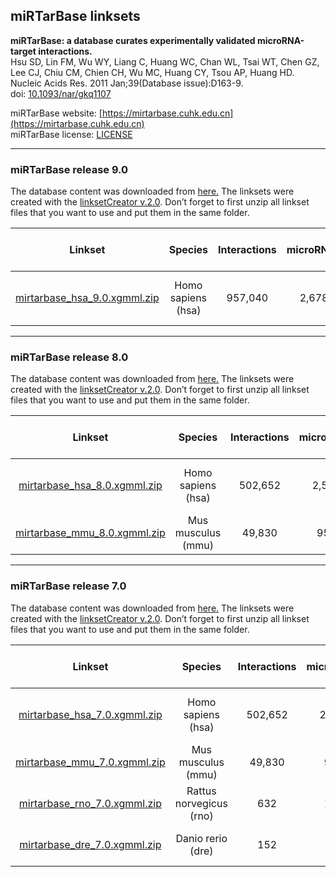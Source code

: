 ## miRTarBase linksets

**miRTarBase: a database curates experimentally validated microRNA-target interactions.<br/>**
Hsu SD, Lin FM, Wu WY, Liang C, Huang WC, Chan WL, Tsai WT, Chen GZ, Lee CJ, Chiu CM, Chien CH, Wu MC, Huang CY, Tsou AP, Huang HD.<br/>
Nucleic Acids Res. 2011 Jan;39(Database issue):D163-9.<br/>
doi: [10.1093/nar/gkq1107](http://dx.doi.org/10.1093/nar/gkq1107)

miRTarBase website: [https://mirtarbase.cuhk.edu.cn](https://mirtarbase.cuhk.edu.cn)<br/>
miRTarBase license: [LICENSE](https://mirtarbase.cuhk.edu.cn/~miRTarBase/miRTarBase_2022/cache/download/LICENSE)


---

### miRTarBase release 9.0

The database content was downloaded from [here.](http://mirtarbase.cuhk.edu.cn/php/download.php?ver=9.0&opt=show)
The linksets were created with the [linksetCreator v.2.0](https://github.com/CyTargetLinker/linksetCreator). Don’t forget to first unzip all linkset files that you want to use and put them in the same folder.

| **Linkset** | **Species** | **Interactions** | **microRNAs** | **Target genes** | **Supported gene identifiers** |
| :---: | :---: | :---: | :---: | :---: | :---: |
| [mirtarbase_hsa_9.0.xgmml.zip](https://zenodo.org/records/13789211/files/mirtarbase_hsa_9.0.xgmml?download=1) | Homo sapiens (hsa) | 957,040 | 2,678 | 15,364 | NCBI Gene, Ensembl, HGNC | 

---

### miRTarBase release 8.0

The database content was downloaded from [here.](http://mirtarbase.cuhk.edu.cn/php/download.php?ver=8.0&opt=show)
The linksets were created with the [linksetCreator v.2.0](https://github.com/CyTargetLinker/linksetCreator). Don’t forget to first unzip all linkset files that you want to use and put them in the same folder.

| **Linkset** | **Species** | **Interactions** | **microRNAs** | **Target genes** | **Supported gene identifiers** |
| :---: | :---: | :---: | :---: | :---: | :---: |
| [mirtarbase_hsa_8.0.xgmml.zip](https://ndownloader.figshare.com/files/22791341?private_link=b2546e0100ab03fb520c) | Homo sapiens (hsa) | 502,652 | 2,595 | 15,038 | NCBI Gene, Ensembl, HGNC | 
| [mirtarbase_mmu_8.0.xgmml.zip](https://ndownloader.figshare.com/files/22791344?private_link=b2546e0100ab03fb520c) | Mus musculus (mmu) | 49,830 | 958 | 7,233 | NCBI Gene, Ensembl | 

---

### miRTarBase release 7.0

The database content was downloaded from [here.](http://mirtarbase.mbc.nctu.edu.tw/php/download.php?ver=7.0&opt=show)
The linksets were created with the [linksetCreator v.2.0](https://github.com/CyTargetLinker/linksetCreator). Don’t forget to first unzip all linkset files that you want to use and put them in the same folder.

| **Linkset** | **Species** | **Interactions** | **microRNAs** | **Target genes** | **Supported gene identifiers** |
| :---: | :---: | :---: | :---: | :---: | :---: |
| [mirtarbase_hsa_7.0.xgmml.zip](https://ndownloader.figshare.com/files/21623595?private_link=1e4ab8399f3e67474fc9) | Homo sapiens (hsa) | 502,652 | 2,595 | 15,038 | NCBI Gene, Ensembl, HGNC | 
| [mirtarbase_mmu_7.0.xgmml.zip](https://ndownloader.figshare.com/files/21623601?private_link=1e4ab8399f3e67474fc9) | Mus musculus (mmu) | 49,830 | 958 | 7,233 | NCBI Gene, Ensembl | 
| [mirtarbase_rno_7.0.xgmml.zip](https://ndownloader.figshare.com/files/21623604?private_link=1e4ab8399f3e67474fc9) | Rattus norvegicus (rno) | 632 | 179 | 344 | NCBI Gene, Ensembl | 
| [mirtarbase_dre_7.0.xgmml.zip](https://ndownloader.figshare.com/files/21623607?private_link=1e4ab8399f3e67474fc9) | Danio rerio (dre) | 152 | 45 | 107 | NCBI Gene, Ensembl | 
